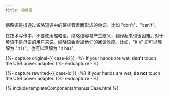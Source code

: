 ```yaml
---
title: 缩略语
---
```


缩略语是指通过省略短语中的某些音素而形成的单词，比如 "don't"、"can't"。

在技术写作中，不要使用缩略语。缩略语容易产生歧义，翻译起来也很困难。对于英语不是母语的用户来说，缩略语会增加他们的阅读难度。比如，"it's" 即可以理解为 "it is"，也可以理解为 "it has"。

{%- capture original-{{ case-id }} -%}
If your hands are wet, **don't** touch the USB power adapter.
{%- endcapture -%}

{%- capture rewrited-{{ case-id }} -%}
If your hands are wet, **do not** touch the USB power adapter.
{%- endcapture -%}

{% include templateComponents/manualCase.html %}
